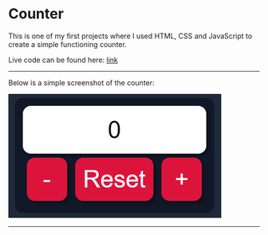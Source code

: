 # Counter
This is one of my first projects where I used HTML, CSS and JavaScript to create a simple functioning counter.

Live code can be found here: [link](https://maxbedford-counter.netlify.app/)

---

Below is a simple screenshot of the counter:

![Image](https://github.com/Kastiyo15/counter/blob/main/counter.png)

---
